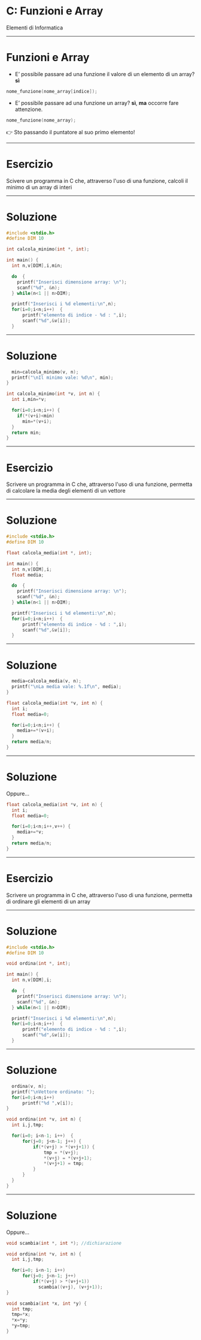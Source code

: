<!-- footer: M Fraschini 2019-2020 -->

<!-- page_number: true -->


# C: Funzioni e Array

Elementi di Informatica

---

# Funzioni e Array

- E’ possibile passare ad una funzione il valore di un elemento di un array? **sì**

```C
nome_funzione(nome_array[indice]);
```

- E’ possibile passare ad una funzione un array? 
**sì**, **ma** occorre fare attenzione.

```C
nome_funzione(nome_array);
```
:point_right: Sto passando il puntatore al suo primo elemento!

---

# Esercizio
Scivere un programma in C che, attraverso l'uso di una funzione, calcoli il minimo di un array di interi


---

# Soluzione

```C
#include <stdio.h>
#define DIM 10

int calcola_minimo(int *, int);

int main() {
  int n,v[DIM],i,min;

  do  {
    printf("Inserisci dimensione array: \n");
    scanf("%d", &n);
  } while(n<1 || n>DIM);

  printf("Inserisci i %d elementi:\n",n);
  for(i=0;i<n;i++)  {
      printf("elemento di indice - %d : ",i);
      scanf("%d",&v[i]);
  }
```

---

# Soluzione

```C
  min=calcola_minimo(v, n);
  printf("\nIl minimo vale: %d\n", min);
}

int calcola_minimo(int *v, int n) {
  int i,min=*v;

  for(i=0;i<n;i++) {
    if(*(v+i)<min)
      min=*(v+i);
  }
  return min;
}
```

---

# Esercizio
Scrivere un programma in C che, attraverso l'uso di una funzione, permetta di calcolare la media degli elementi di un vettore

___

# Soluzione

```C
#include <stdio.h>
#define DIM 10

float calcola_media(int *, int);

int main() {
  int n,v[DIM],i;
  float media;

  do  {
    printf("Inserisci dimensione array: \n");
    scanf("%d", &n);
  } while(n<1 || n>DIM);

  printf("Inserisci i %d elementi:\n",n);
  for(i=0;i<n;i++)  {
      printf("elemento di indice - %d : ",i);
      scanf("%d",&v[i]);
  }
```

___

# Soluzione

```C
  media=calcola_media(v, n);
  printf("\nLa media vale: %.1f\n", media);
}

float calcola_media(int *v, int n) {
  int i;
  float media=0;

  for(i=0;i<n;i++) {
    media+=*(v+i);
  }
  return media/n;
}
```

___

# Soluzione

Oppure...

```C
float calcola_media(int *v, int n) {
  int i;
  float media=0;

  for(i=0;i<n;i++,v++) {
    media+=*v;
  }
  return media/n;
}
```

---

# Esercizio
Scrivere un programma in C che, attraverso l'uso di una funzione, permetta di ordinare gli elementi di un array

---

# Soluzione

```C
#include <stdio.h>
#define DIM 10

void ordina(int *, int);

int main() {
  int n,v[DIM],i;

  do  {
    printf("Inserisci dimensione array: \n");
    scanf("%d", &n);
  } while(n<1 || n>DIM);

  printf("Inserisci i %d elementi:\n",n);
  for(i=0;i<n;i++)  {
      printf("elemento di indice - %d : ",i);
      scanf("%d",&v[i]);
  }
```

---

# Soluzione

```C
  ordina(v, n);
  printf("\nVettore ordinato: ");
  for(i=0;i<n;i++)
      printf("%d ",v[i]);
}

void ordina(int *v, int n) {
  int i,j,tmp;

  for(i=0; i<n-1; i++)  {
      for(j=0; j<n-1; j++) {
          if(*(v+j) > *(v+j+1)) {
              tmp = *(v+j);
              *(v+j) = *(v+j+1);
              *(v+j+1) = tmp;
          }
      }
  }
}
```

---

# Soluzione

Oppure...

```C
void scambia(int *, int *); //dichiarazione
```

```C
void ordina(int *v, int n) {
  int i,j,tmp;

  for(i=0; i<n-1; i++)
      for(j=0; j<n-1; j++)
          if(*(v+j) > *(v+j+1))
            scambia((v+j), (v+j+1));
}

void scambia(int *x, int *y) {
  int tmp;
  tmp=*x;
  *x=*y;
  *y=tmp;
}
```